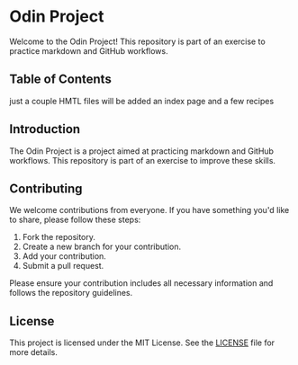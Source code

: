 # Odin Project

Welcome to the Odin Project! This repository is part of an exercise to practice markdown and GitHub workflows.

## Table of Contents

just a couple HMTL files will be added
    an index page and a few recipes

## Introduction
The Odin Project is a project aimed at practicing markdown and GitHub workflows. This repository is part of an exercise to improve these skills.

## Contributing

We welcome contributions from everyone. If you have something you'd like to share, please follow these steps:

1. Fork the repository.
2. Create a new branch for your contribution.
3. Add your contribution.
4. Submit a pull request.

Please ensure your contribution includes all necessary information and follows the repository guidelines.

## License

This project is licensed under the MIT License. See the [LICENSE](LICENSE) file for more details.
